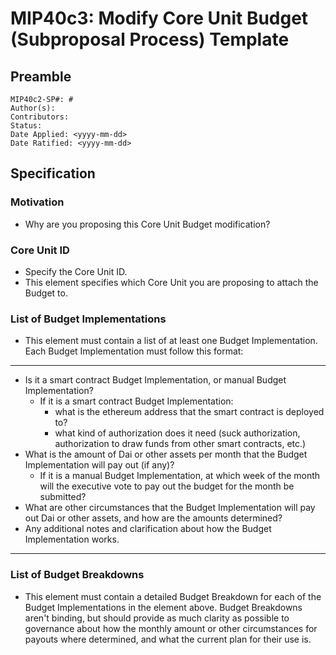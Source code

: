 # MIP40c3: Modify Core Unit Budget (Subproposal Process) Template

## Preamble
```
MIP40c2-SP#: #
Author(s):
Contributors:
Status:
Date Applied: <yyyy-mm-dd>
Date Ratified: <yyyy-mm-dd>
```

## Specification

### Motivation

- Why are you proposing this Core Unit Budget modification?

### Core Unit ID

- Specify the Core Unit ID.
- This element specifies which Core Unit you are proposing to attach the Budget to.

### List of Budget Implementations

- This element must contain a list of at least one Budget Implementation. Each Budget Implementation must follow this format:
---
- Is it a smart contract Budget Implementation, or manual Budget Implementation?
    - If it is a smart contract Budget Implementation:
        - what is the ethereum address that the smart contract is deployed to?
        - what kind of authorization does it need (suck authorization, authorization to draw funds from other smart contracts, etc.)
- What is the amount of Dai or other assets per month that the Budget Implementation will pay out (if any)?
    - If it is a manual Budget Implementation, at which week of the month will the executive vote to pay out the budget for the month be submitted?
- What are other circumstances that the Budget Implementation will pay out Dai or other assets, and how are the amounts determined?
- Any additional notes and clarification about how the Budget Implementation works.
---

### List of Budget Breakdowns

- This element must contain a detailed Budget Breakdown for each of the Budget Implementations in the element above. Budget Breakdowns aren't binding, but should provide as much clarity as possible to governance about how the monthly amount or other circumstances for payouts where determined, and what the current plan for their use is.

